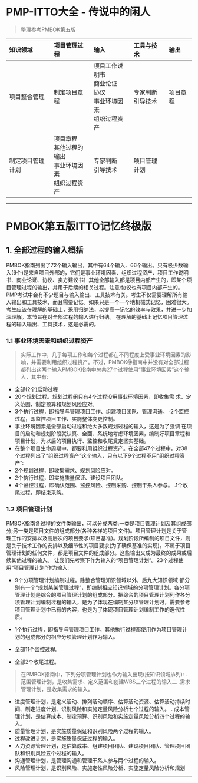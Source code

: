 
# PMP-ITTO大全 - 传说中的闲人
> 整理参考PMBOK第五版


知识领域 | 项目管理过程 | 输入 | 工具与技术 | 输出
:---------- | :---------- | :--------------- | :--------------- | :---------------
项目整合管理 | 制定项目章程 | 项目工作说明书<br>商业论证<br>协议<br>事业环境因素<br>组织过程资产 | 专家判断<br>引导技术 | 项目章程
  | 制定项目管理计划 | 项目章程<br>其他过程的输出<br>事业环境因素<br>组织过程资产 | 专家判断<br>引导技术 | 项目管理计划


























***
# PMBOK第五版ITTO记忆终极版

## 1. 全部过程的输入概括

PMBOK指南列出了72个输入输出，其中有64个输入、66个输出。只有极少数输入(6个)是来自项目外部的，它们是事业环境因素、组织过程资产、项目工作说明书、商业论证、协议、卖方建议书〕其他全部输入都是项目内部产生的，即某个项目管理过程的输出，并用于后续的相关过程。注意:协议也有项目内部产生的。
PMP考试中会有不少题目与输入输出、工具技术有关。考生不仅需要理解所有输入输出和工具技术，而且需要记忆。如果只是一个一个地机械式记忆，困难很大。考生应该在理解的基础上，采用归纳法，以提高一记忆的效率与效果，并进一步加深理解。本节旨在对全部过程的输入进行归纳。
在理解的基础上记忆项目管理过程的输入输出、工具技术，这是必需的。

### 1.1 事业环境因素和组织过程资产
  
> 实际工作中，几乎每项工作和每个过程都在不同程度上受事业环境因素的影响，并需要利用组织过程资产。不过，PMBOK@指南中并没有对全部过程都列出这两个输入PMBOK指南中总共27个过程使用“事业环境因素”这个输入，其中有:

 * 全部(2个)启动过程
 * 20个规划过程。规划过程组只有4个过程没用事业环境因素，即收集需 求、定义范围、制定预算和规划风险应对。
 * 3个执行过程，即指导与管理项目工作、组建项目团队、管理沟通。 ·2个监控过程，即监控项目工作、实施整体变更控制。
 * 事业环境因素是全部启动过程和绝大多数规划过程的输入，这是为了强调 在项目的启动和规划阶段就认真、全面、系统地考虑环境因素，编制好项目章程和项目计划，为以后的项目执行、监控和收尾奠定坚实基础。
 * 在整个项目生命周期中，都要利用组织过程资产。在全部47个过程中，对38个过程列出了“组织过程资产”这个输入，只有以下9个过程不用“组织过程资产”:
 * 2个规划过程，即收集需求、规划风险应对。
 * 2个执行过程，即实施质量保证、建设项目团队。
 * 4个监控过程，即确认范围、监控风险、控制采购、控制干系人参与。 .1个收尾过程，即结束采购。
    
### 1.2 项目管理计划

PMBOK指南各过程的文件类输出，可以分成两类:一类是项目管理计划及其组成部分;另一类是项目文件的组成部分(各种各样的项目文件)。项目管理计划是关于管理工作的安排以及高层次的项目要求(项目基准)。规划阶段所编制的项日文件，则是关于技术工作的安排以及细节性的项目要求(为了确保基准的实现)。不属于项目管理计划的任何文件，都是项目文件的组成部分。这些输出又成为最终的成果或后续其他过程的输入。
让我们先考察下作为输入的“项目管理计划”。23个过程使用“项目管理计划”作为输入:
* 9个分项管理计划编制过程。除整合管理知识领域以外，后九大知识领域
都分别有一个“规划某某管理过程”，即编制相应知识领域的分项管理计划。各分项管理计划是综合的项目管理计划的组成部分。把综合的项目管理计划列作各分项管理计划编制过程的输入，是为了体现在编制某分项管理计划时，需要参考项目管理计划中已有的内容，也是为了体现项目管理计划编制工作的迭代性质。

* 1个执行过程，即指导与管理项目工作。其他执行过程都使用作为项目管理计划的组成部分的相应分项管理计划作为输入。
* 全部11个监控过程。
* 全部2个收尾过程。

> 在PMBOK指南中，下列分项管理计划也作为输入出现(按知识领域排列): .范围管理计划，是收集需求、定义范围和创建WBS三个过程的输入二 .需求管理计划，是收集需求的输入。

 * 进度管理计划，是定义活动、排列活动顺序、估算活动资源、估算活动持续时间、制定进度计划、识别风险和实施定量风险分析七个过程的输入。 . 成本管理计划，是估算成本、制定预算、识别风险和实施定量风险分析四个过程的输入。
 * 质量管理计划，是实施质量保证和识别风险两个过程的输入。
 * 过程改进计划，是实施质量保证过程的输入。
 * 人力资源管理计划，是估算成本、组建项目团队、建设项目团队、管理项目团队和识别风险五个过程的输入。
 * 沟通管理计划，是管理沟通和管理干系人参与两个过程的输入。
 * 风险管理计划，是识别风险、实施定性风险分析、实施定量风险分析和规划

***
